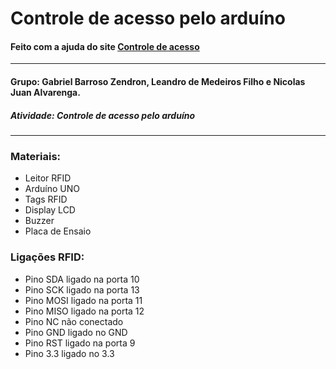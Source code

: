 # Controle de acesso pelo arduíno
#### Feito com a ajuda do site [Controle de acesso](https://www.filipeflop.com/blog/controle-acesso-leitor-rfid-arduino/)
---------------------------------------------------------------------------------------------------------------------
#### Grupo: Gabriel Barroso Zendron, Leandro de Medeiros Filho e Nicolas Juan Alvarenga.
##### Atividade: Controle de acesso pelo arduíno
---------------------------------------------------------------------------------------------------------------------
### Materiais: 
* Leitor RFID
* Arduíno UNO
* Tags RFID 
* Display LCD
* Buzzer
* Placa de Ensaio

### Ligações RFID: 
* Pino SDA ligado na porta 10
* Pino SCK ligado na porta 13
* Pino MOSI ligado na porta 11
* Pino MISO ligado na porta 12
* Pino NC não conectado 
* Pino GND ligado no GND
* Pino RST ligado na porta 9
* Pino 3.3 ligado no 3.3
